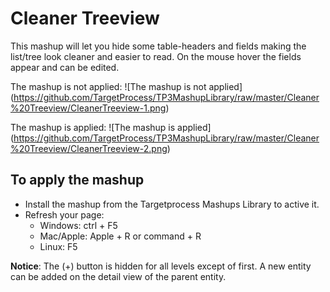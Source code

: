 # Cleaner Treeview

This mashup will let you hide some table-headers and fields making the list/tree look cleaner and easier to read. On the mouse hover the fields appear and can be edited.

The mashup is not applied:
![The mashup is not applied]
(https://github.com/TargetProcess/TP3MashupLibrary/raw/master/Cleaner%20Treeview/CleanerTreeview-1.png)

The mashup is applied:
![The mashup is applied]
(https://github.com/TargetProcess/TP3MashupLibrary/raw/master/Cleaner%20Treeview/CleanerTreeview-2.png)

## To apply the mashup

* Install the mashup from the Targetprocess Mashups Library to active it.
* Refresh your page:
	* Windows: ctrl + F5
	* Mac/Apple: Apple + R or command + R
	* Linux: F5

__Notice__:
The (+) button is hidden for all levels except of first. 
A new entity can be added on the detail view of the parent entity.

